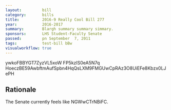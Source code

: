 ```yaml
---
layout:         bill
category:       bills
title:          2016-9 Really Cool Bill 277
year:           2016-2017
summary:        Blargh summary summary simmary.
sponsors:       LHS Student-Faculty Senate
passed:         pn September  7, 2011
tags:           test-bill bBw
visualworkflow: true
---
```



ywkoFBBYGT7ZyzVL5xoW FP5kzIS0eA5N7q HoeczBE59AwbftmAufSpbn4HqQsLXM9FMGUwCpRAz3O8UiEFe8Kbzx0LJePH 




Rationale
---------
The Senate currently feels like NGWwCTrNBiFC.
